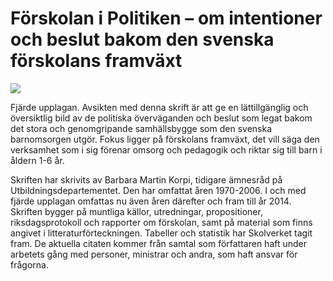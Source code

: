 # Förskolan i Politiken – om intentioner och beslut bakom den svenska förskolans framväxt

![](/contentassets/0d8ff8342dcd4a6585cf1bf2faac89ad/forskolan-i-politiken.jpg?width=150&quality=85)

Fjärde upplagan. Avsikten med denna skrift är att ge en lättillgänglig och översiktlig bild av de politiska överväganden och beslut som legat bakom det stora och genomgripande samhällsbygge som den svenska barnomsorgen utgör. Fokus ligger på förskolans framväxt, det vill säga den verksamhet som i sig förenar omsorg och pedagogik och riktar sig till barn i åldern 1-6 år.

Skriften har skrivits av Barbara Martin Korpi, tidigare ämnesråd på Utbildningsdepartementet. Den har omfattat åren 1970-2006. I och med fjärde upplagan omfattas nu även åren därefter och fram till år 2014. Skriften bygger på muntliga källor, utredningar, propositioner, riksdagsprotokoll och rapporter om förskolan, samt på material som finns angivet i litteraturförteckningen. Tabeller och statistik har Skolverket tagit fram. De aktuella citaten kommer från samtal som författaren haft under arbetets gång med personer, ministrar och andra, som haft ansvar för frågorna.
